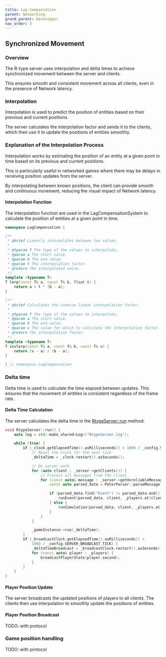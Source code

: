 ```yaml
---
title: Lag Compensation
parent: Networking
grand_parent: Developper
nav_order: 3
---
```


## Synchronized Movement

### Overview

The R-type server uses interpolation and delta times to achieve synchronized movement between the server and clients.

This ensures smooth and consistent movement across all clients, even in the presence of Network latency.

### Interpolation

Interpolation is used to predict the position of entities based on their previous and current positions.

The server calculates the interpolation factor and sends it to the clients, which then use it to update the positions of entities smoothly.

### Explanation of the Interpolation Process

Interpolation works by estimating the position of an entity at a given point in time based on its previous and current positions.

This is particularly useful in networked games where there may be delays in receiving position updates from the server.

By interpolating between known positions, the client can provide smooth and continuous movement, reducing the visual impact of Network latency.

#### Interpolation Function

The interpolation function are used in the LagCompensationSystem to calculate the position of entities at a given point in time.

```cpp
namespace LagCompensation {

/**
 * @brief Linearly interpolates between two values.
 *
 * @tparam T The type of the values to interpolate.
 * @param a The start value.
 * @param b The end value.
 * @param t The interpolation factor.
 * @return The interpolated value.
 */
template <typename T>
T lerp(const T& a, const T& b, float t) {
    return a + t * (b - a);
}

/**
 * @brief Calculates the inverse linear interpolation factor.
 *
 * @tparam T The type of the values to interpolate.
 * @param a The start value.
 * @param b The end value.
 * @param v The value for which to calculate the interpolation factor.
 * @return The interpolation factor.
 */
template <typename T>
T invlerp(const T& a, const T& b, const T& v) {
    return (v - a) / (b - a);
}

} // namespace LagCompensation
```

### Delta time

Delta time is used to calculate the time elapsed between updates. This ensures that the movement of entities is consistent regardless of the frame rate.

#### Delta Time Calculation

The server calculates the delta time in the [RtypeServer::run](../../../../RtypeServer/src/RtypeServer/RtypeServerRun.cpp) method:

```cpp
void RtypeServer::run() {
    auto log = std::make_shared<Log>("RtypeServer.log");

    while (true) {
        if (_clock.getElapsedTime().asMilliseconds() > 1000 / _config.SERVER_TICK) {
            // Reset the clock for the next tick
            _deltaTime = _clock.restart().asSeconds();

            // Do server work
            for (auto client : _server->getClients()) {
                // Process all messages from the client
                for (const auto& message : _server->getUnreliableMessagesFromEndpoint(client)) {
                    const auto parsed_data = PeterParser::parseMessage(message);

                    if (parsed_data.find("Event") != parsed_data.end()) {
                        runEvent(parsed_data, client, _players.at(client));
                    } else {
                        runSimulation(parsed_data, client, _players.at(client));
                    }
                }
            }

            _gameInstance->run(_deltaTime);
        }
        if (_broadcastClock.getElapsedTime().asMilliseconds() >
            1000 / _config.SERVER_BROADCAST_TICK) {
            _deltaTimeBroadcast = _broadcastClock.restart().asSeconds();
            for (const auto& player : _players) {
                broadcastPlayerState(player.second);
            }
        }
    }
}
```

#### Player Position Update

The server broadcasts the updated positions of players to all clients. The clients then use interpolation to smoothly update the positions of entities.

#### Player Position Broadcast

TODO: with protocol

### Game position handling

TODO: with protocol
